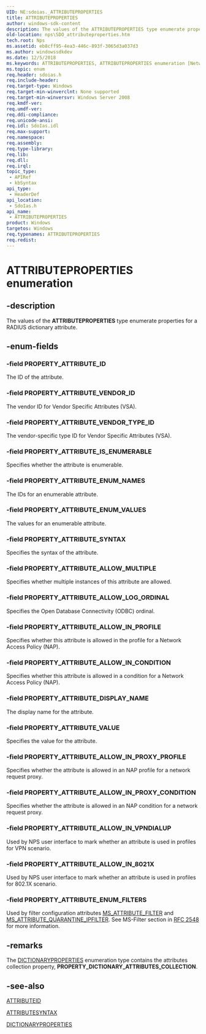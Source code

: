```yaml
---
UID: NE:sdoias._ATTRIBUTEPROPERTIES
title: ATTRIBUTEPROPERTIES
author: windows-sdk-content
description: The values of the ATTRIBUTEPROPERTIES type enumerate properties for a RADIUS dictionary attribute.
old-location: nps\SDO_attributeproperties.htm
tech.root: Nps
ms.assetid: eb8cff95-4ea3-446c-893f-3065d3a037d3
ms.author: windowssdkdev
ms.date: 12/5/2018
ms.keywords: ATTRIBUTEPROPERTIES, ATTRIBUTEPROPERTIES enumeration [Network Policy Server], PROPERTY_ATTRIBUTE_ALLOW_IN_8021X, PROPERTY_ATTRIBUTE_ALLOW_IN_CONDITION, PROPERTY_ATTRIBUTE_ALLOW_IN_PROFILE, PROPERTY_ATTRIBUTE_ALLOW_IN_PROXY_CONDITION, PROPERTY_ATTRIBUTE_ALLOW_IN_PROXY_PROFILE, PROPERTY_ATTRIBUTE_ALLOW_IN_VPNDIALUP, PROPERTY_ATTRIBUTE_ALLOW_LOG_ORDINAL, PROPERTY_ATTRIBUTE_ALLOW_MULTIPLE, PROPERTY_ATTRIBUTE_DISPLAY_NAME, PROPERTY_ATTRIBUTE_ENUM_FILTERS, PROPERTY_ATTRIBUTE_ENUM_NAMES, PROPERTY_ATTRIBUTE_ENUM_VALUES, PROPERTY_ATTRIBUTE_ID, PROPERTY_ATTRIBUTE_IS_ENUMERABLE, PROPERTY_ATTRIBUTE_SYNTAX, PROPERTY_ATTRIBUTE_VALUE, PROPERTY_ATTRIBUTE_VENDOR_ID, PROPERTY_ATTRIBUTE_VENDOR_TYPE_ID, _sdo_attributeproperties, nps.SDO_attributeproperties, sdo.attributeproperties, sdoias/ATTRIBUTEPROPERTIES, sdoias/PROPERTY_ATTRIBUTE_ALLOW_IN_8021X, sdoias/PROPERTY_ATTRIBUTE_ALLOW_IN_CONDITION, sdoias/PROPERTY_ATTRIBUTE_ALLOW_IN_PROFILE, sdoias/PROPERTY_ATTRIBUTE_ALLOW_IN_PROXY_CONDITION, sdoias/PROPERTY_ATTRIBUTE_ALLOW_IN_PROXY_PROFILE, sdoias/PROPERTY_ATTRIBUTE_ALLOW_IN_VPNDIALUP, sdoias/PROPERTY_ATTRIBUTE_ALLOW_LOG_ORDINAL, sdoias/PROPERTY_ATTRIBUTE_ALLOW_MULTIPLE, sdoias/PROPERTY_ATTRIBUTE_DISPLAY_NAME, sdoias/PROPERTY_ATTRIBUTE_ENUM_FILTERS, sdoias/PROPERTY_ATTRIBUTE_ENUM_NAMES, sdoias/PROPERTY_ATTRIBUTE_ENUM_VALUES, sdoias/PROPERTY_ATTRIBUTE_ID, sdoias/PROPERTY_ATTRIBUTE_IS_ENUMERABLE, sdoias/PROPERTY_ATTRIBUTE_SYNTAX, sdoias/PROPERTY_ATTRIBUTE_VALUE, sdoias/PROPERTY_ATTRIBUTE_VENDOR_ID, sdoias/PROPERTY_ATTRIBUTE_VENDOR_TYPE_ID
ms.topic: enum
req.header: sdoias.h
req.include-header: 
req.target-type: Windows
req.target-min-winverclnt: None supported
req.target-min-winversvr: Windows Server 2008
req.kmdf-ver: 
req.umdf-ver: 
req.ddi-compliance: 
req.unicode-ansi: 
req.idl: SdoIas.idl
req.max-support: 
req.namespace: 
req.assembly: 
req.type-library: 
req.lib: 
req.dll: 
req.irql: 
topic_type:
 - APIRef
 - kbSyntax
api_type:
 - HeaderDef
api_location:
 - SdoIas.h
api_name:
 - ATTRIBUTEPROPERTIES
product: Windows
targetos: Windows
req.typenames: ATTRIBUTEPROPERTIES
req.redist: 
---
```


# ATTRIBUTEPROPERTIES enumeration


## -description


The values of the 
<b>ATTRIBUTEPROPERTIES</b> type enumerate properties for a RADIUS dictionary attribute.


## -enum-fields




### -field PROPERTY_ATTRIBUTE_ID

The ID of the attribute.


### -field PROPERTY_ATTRIBUTE_VENDOR_ID

The vendor ID for Vendor Specific Attributes (VSA).


### -field PROPERTY_ATTRIBUTE_VENDOR_TYPE_ID

The vendor-specific type ID for Vendor Specific Attributes (VSA).


### -field PROPERTY_ATTRIBUTE_IS_ENUMERABLE

Specifies whether the attribute is enumerable.


### -field PROPERTY_ATTRIBUTE_ENUM_NAMES

The IDs for an enumerable attribute.


### -field PROPERTY_ATTRIBUTE_ENUM_VALUES

The values for an enumerable attribute.


### -field PROPERTY_ATTRIBUTE_SYNTAX

Specifies the syntax of the attribute.


### -field PROPERTY_ATTRIBUTE_ALLOW_MULTIPLE

Specifies whether multiple instances of this attribute are allowed.


### -field PROPERTY_ATTRIBUTE_ALLOW_LOG_ORDINAL

Specifies the Open Database Connectivity (ODBC) ordinal.


### -field PROPERTY_ATTRIBUTE_ALLOW_IN_PROFILE

Specifies whether this attribute is allowed in the profile for a Network Access Policy (NAP).


### -field PROPERTY_ATTRIBUTE_ALLOW_IN_CONDITION

Specifies whether this attribute is allowed in a condition for a Network Access Policy (NAP).


### -field PROPERTY_ATTRIBUTE_DISPLAY_NAME

The display name for the attribute.


### -field PROPERTY_ATTRIBUTE_VALUE

Specifies the value for the attribute.


### -field PROPERTY_ATTRIBUTE_ALLOW_IN_PROXY_PROFILE

Specifies whether the attribute is allowed in an NAP profile for a network request proxy.


### -field PROPERTY_ATTRIBUTE_ALLOW_IN_PROXY_CONDITION

Specifies whether the attribute is allowed in an NAP condition for a network request proxy.


### -field PROPERTY_ATTRIBUTE_ALLOW_IN_VPNDIALUP

Used by NPS user interface to mark whether an attribute is used in profiles for VPN scenario.


### -field PROPERTY_ATTRIBUTE_ALLOW_IN_8021X

Used by NPS user interface to mark whether an attribute is used in profiles for 802.1X scenario.


### -field PROPERTY_ATTRIBUTE_ENUM_FILTERS

Used by filter configuration attributes <a href="https://msdn.microsoft.com/42a74deb-6d6e-493a-b9e0-d9549a5530d3">MS_ATTRIBUTE_FILTER</a> and <a href="https://msdn.microsoft.com/42a74deb-6d6e-493a-b9e0-d9549a5530d3">MS_ATTRIBUTE_QUARANTINE_IPFILTER</a>. See MS-Filter section in <a href="Http://go.microsoft.com/fwlink/p/?linkid=90366">RFC 2548</a> for more information.


## -remarks



The 
<a href="https://msdn.microsoft.com/47da09d8-9b45-4910-a6b1-1759c5000482">DICTIONARYPROPERTIES</a> enumeration type contains the attributes collection property, <b>PROPERTY_DICTIONARY_ATTRIBUTES_COLLECTION</b>.




## -see-also




<a href="https://msdn.microsoft.com/42a74deb-6d6e-493a-b9e0-d9549a5530d3">ATTRIBUTEID</a>



<a href="https://msdn.microsoft.com/50d56c43-6552-4bb0-a204-a0cfc3ee7202">ATTRIBUTESYNTAX</a>



<a href="https://msdn.microsoft.com/47da09d8-9b45-4910-a6b1-1759c5000482">DICTIONARYPROPERTIES</a>
 

 

